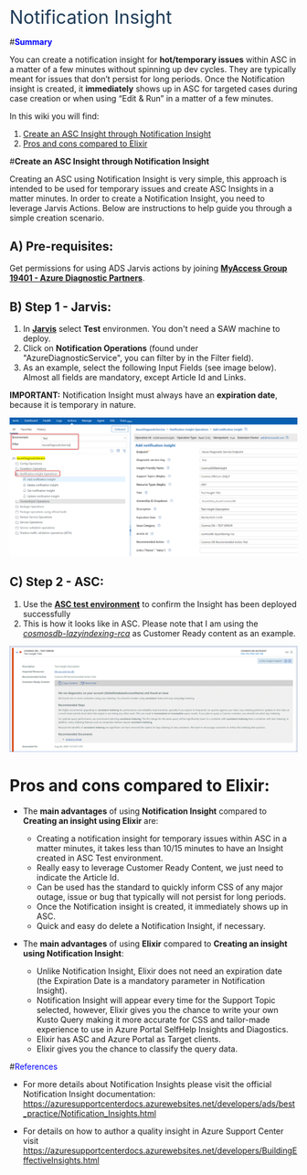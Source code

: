 <p style='margin-top:18pt;margin-bottom:7pt;line-height:29pt;font-family:&amp;quot;
font-size:24.0pt;color:#1C3A56'>Notification Insight</p>

#<span style="color:blue">**Summary**</span>

You can create a notification insight for **hot/temporary issues** within ASC in a matter of a few minutes without spinning up dev cycles. They are typically meant for issues that don’t persist for long periods. Once the Notification insight is created, it **immediately** shows up in ASC for targeted cases during case creation or when using “Edit & Run” in a matter of a few minutes. 

In this wiki you will find:
1. [Create an ASC Insight through Notification Insight](#create-an-asc-insight-through-notification-insight)
2. [Pros and cons compared to Elixir](#pros-and-cons-compared-to-elixir)

#**Create an ASC Insight through Notification Insight**

Creating an ASC using Notification Insight is very simple, this approach is intended to be used for temporary issues and create ASC Insights in a matter minutes. In order to create a Notification Insight, you need to leverage Jarvis Actions. Below are instructions to help guide you through a simple creation scenario.

## A) Pre-requisites:
Get permissions for using ADS Jarvis actions by joining [**MyAccess Group 19401 - Azure Diagnostic Partners**](https://myaccess/identityiq/home.jsf).

## B) Step 1 - Jarvis:
1. In [**Jarvis**](https://jarvis-west.dc.ad.msft.net/actions) select **Test** environmen. You don't need a SAW machine to deploy.  
1. Click on **Notification Operations** (found under "AzureDiagnosticService", you can filter by in the Filter field).
1. As an example, select the following Input Fields (see image below). Almost all fields are mandatory, except Article Id and Links. 

**IMPORTANT:** Notification Insight must always have an **expiration date**, because it is temporary in nature.

![Jarvis image](/.attachments/image-b3ff7efe-9aeb-4461-90fb-46920f736dc8.png)

## C) Step 2 - ASC:
1. Use the [**ASC test environment**](https://azuresupportcentertest.azurewebsites.net/caseoverview) to confirm the Insight has been deployed successfully 
1. This is how it looks like in ASC. Please note that I am using the [_cosmosdb-lazyindexing-rca_](https://github.com/Azure/SelfHelpContent/blob/master/articles/microsoft.cosmosdb/cosmosdb-lazyindexing-rca.md) as Customer Ready content as an example.

![ASC test environment image](/.attachments/image-552d4e28-0f72-4214-9c7c-606dbb0c10f3.png)


# Pros and cons compared to Elixir:
- The **main advantages** of using **Notification Insight** compared to **Creating an insight using Elixir** are:
  - Creating a notification insight for temporary issues within ASC in a matter minutes, it takes less than 10/15 minutes to have an Insight created in ASC Test environment.
  - Really easy to leverage Customer Ready Content, we just need to indicate the Article Id.
  - Can be used has the standard to quickly inform CSS of any major outage, issue or bug that typically will not persist for long periods.
  - Once the Notification insight is created, it immediately shows up in ASC.
  - Quick and easy do delete a Notification Insight, if necessary.

- The **main advantages** of using **Elixir** compared to **Creating an insight using Notification Insight**:
  - Unlike Notification Insight, Elixir does not need an expiration date (the Expiration Date is a mandatory parameter in Notification Insight).
  - Notification Insight will appear every time for the Support Topic selected, however, Elixir gives you the chance to write your own Kusto Query making it more accurate for CSS and tailor-made experience to use in Azure Portal SelfHelp Insights and Diagostics. 
  - Elixir has ASC and Azure Portal as Target clients.
  - Elixir gives you the chance to classify the query data. 

#<span style="color:blue">References</span>
- For more details about Notification Insights please visit the official Notification Insight documentation:
https://azuresupportcenterdocs.azurewebsites.net/developers/ads/best_practice/Notification_Insights.html
	
- For details on how to author a quality insight in Azure Support Center visit https://azuresupportcenterdocs.azurewebsites.net/developers/BuildingEffectiveInsights.html